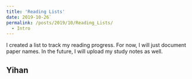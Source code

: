 ```yaml
---
title: 'Reading Lists'
date: 2019-10-26`
permalink: /posts/2019/10/Reading_Lists/
  - Intro
---
```


I created a list to track my reading progress. 
For now, I will just document paper names. 
In the future, I will upload my study notes as well. 


Yihan
------
